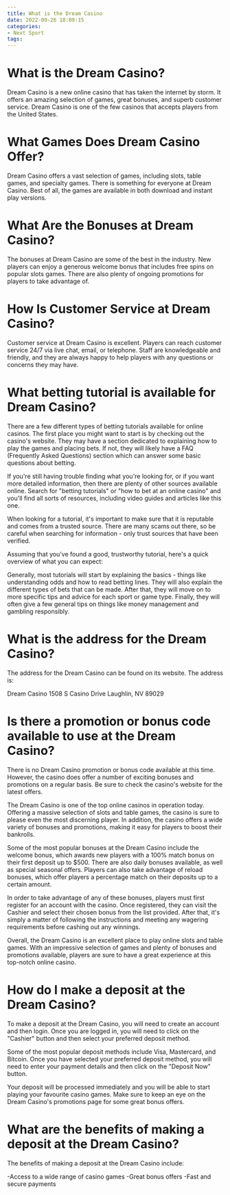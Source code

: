 ```yaml
---
title: What is the Dream Casino
date: 2022-09-26 18:09:15
categories:
- Next Sport
tags:
---
```



#  What is the Dream Casino?

Dream Casino is a new online casino that has taken the internet by storm. It offers an amazing selection of games, great bonuses, and superb customer service. Dream Casino is one of the few casinos that accepts players from the United States.

# What Games Does Dream Casino Offer?

 Dream Casino offers a vast selection of games, including slots, table games, and specialty games. There is something for everyone at Dream Casino. Best of all, the games are available in both download and instant play versions.

# What Are the Bonuses at Dream Casino?

The bonuses at Dream Casino are some of the best in the industry. New players can enjoy a generous welcome bonus that includes free spins on popular slots games. There are also plenty of ongoing promotions for players to take advantage of.

# How Is Customer Service at Dream Casino?

Customer service at Dream Casino is excellent. Players can reach customer service 24/7 via live chat, email, or telephone. Staff are knowledgeable and friendly, and they are always happy to help players with any questions or concerns they may have.

#  What betting tutorial is available for Dream Casino?

There are a few different types of betting tutorials available for online casinos. The first place you might want to start is by checking out the casino's website. They may have a section dedicated to explaining how to play the games and placing bets. If not, they will likely have a FAQ (Frequently Asked Questions) section which can answer some basic questions about betting.

If you're still having trouble finding what you're looking for, or if you want more detailed information, then there are plenty of other sources available online. Search for "betting tutorials" or "how to bet at an online casino" and you'll find all sorts of resources, including video guides and articles like this one.

When looking for a tutorial, it's important to make sure that it is reputable and comes from a trusted source. There are many scams out there, so be careful when searching for information - only trust sources that have been verified.

Assuming that you've found a good, trustworthy tutorial, here's a quick overview of what you can expect:

Generally, most tutorials will start by explaining the basics - things like understanding odds and how to read betting lines. They will also explain the different types of bets that can be made. After that, they will move on to more specific tips and advice for each sport or game type. Finally, they will often give a few general tips on things like money management and gambling responsibly.

#  What is the address for the Dream Casino?

The address for the Dream Casino can be found on its website. The address is:

Dream Casino
1508 S Casino Drive
Laughlin, NV 89029

#  Is there a promotion or bonus code available to use at the Dream Casino?

There is no Dream Casino promotion or bonus code available at this time. However, the casino does offer a number of exciting bonuses and promotions on a regular basis. Be sure to check the casino's website for the latest offers.

The Dream Casino is one of the top online casinos in operation today. Offering a massive selection of slots and table games, the casino is sure to please even the most discerning player. In addition, the casino offers a wide variety of bonuses and promotions, making it easy for players to boost their bankrolls.

Some of the most popular bonuses at the Dream Casino include the welcome bonus, which awards new players with a 100% match bonus on their first deposit up to $500. There are also daily bonuses available, as well as special seasonal offers. Players can also take advantage of reload bonuses, which offer players a percentage match on their deposits up to a certain amount.

In order to take advantage of any of these bonuses, players must first register for an account with the casino. Once registered, they can visit the Cashier and select their chosen bonus from the list provided. After that, it's simply a matter of following the instructions and meeting any wagering requirements before cashing out any winnings.

Overall, the Dream Casino is an excellent place to play online slots and table games. With an impressive selection of games and plenty of bonuses and promotions available, players are sure to have a great experience at this top-notch online casino.

#  How do I make a deposit at the Dream Casino?

To make a deposit at the Dream Casino, you will need to create an account and then login. Once you are logged in, you will need to click on the "Cashier" button and then select your preferred deposit method.

Some of the most popular deposit methods include Visa, Mastercard, and Bitcoin. Once you have selected your preferred deposit method, you will need to enter your payment details and then click on the "Deposit Now" button.

Your deposit will be processed immediately and you will be able to start playing your favourite casino games. Make sure to keep an eye on the Dream Casino's promotions page for some great bonus offers.

# What are the benefits of making a deposit at the Dream Casino?

The benefits of making a deposit at the Dream Casino include:

-Access to a wide range of casino games
-Great bonus offers
-Fast and secure payments